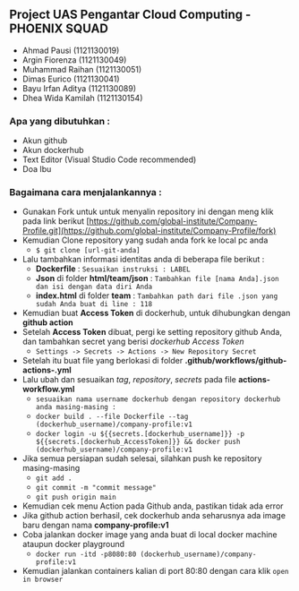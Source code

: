 
## Project UAS Pengantar Cloud Computing - PHOENIX SQUAD
- Ahmad Pausi (1121130019)
- Argin Fiorenza (1121130049)
- Muhammad Raihan (1121130051)
- Dimas Eurico (1121130041)
- Bayu Irfan Aditya (1121130089)
- Dhea Wida Kamilah (1121130154)

### Apa yang dibutuhkan :
- Akun github
- Akun dockerhub
- Text Editor (Visual Studio Code recommended)
- Doa Ibu

### Bagaimana cara menjalankannya :
- Gunakan Fork untuk untuk menyalin repository ini dengan meng klik pada link berikut [https://github.com/global-institute/Company-Profile.git](https://github.com/global-institute/Company-Profile/fork)
- Kemudian Clone repository yang sudah anda fork ke local pc anda
  - `$ git clone [url-git-anda]`
- Lalu tambahkan informasi identitas anda di beberapa file berikut :
   - **Dockerfile** : `Sesuaikan instruksi : LABEL`
   - **Json** di folder **html/team/json** : `Tambahkan file [nama Anda].json dan isi dengan data diri Anda`
   - **index.html** di folder **team** : `Tambahkan path dari file .json yang sudah Anda buat di line : 118`
- Kemudian buat **Access Token** di dockerhub, untuk dihubungkan dengan **github action**
- Setelah **Access Token** dibuat, pergi ke setting repository github Anda, dan tambahkan secret yang berisi _dockerhub Access Token_
  - `Settings -> Secrets -> Actions -> New Repository Secret`
- Setelah itu buat file yang berlokasi di folder **.github/workflows/github-actions-.yml**
- Lalu ubah dan sesuaikan _tag_, _repository_, _secrets_ pada file **actions-workflow.yml** 
  - `sesuaikan nama username dockerhub dengan repository dockerhub anda masing-masing :`
  - `docker build . --file Dockerfile --tag (dockerhub_username)/company-profile:v1`
  - `docker login -u ${{secrets.[dockerhub_username]}} -p ${{secrets.[dockerhub_AccessToken]}} && docker push (dockerhub_username)/company-profile:v1`
- Jika semua persiapan sudah selesai, silahkan push ke repository masing-masing
  - `git add .`
  - `git commit -m "commit message"`
  - `git push origin main`
- Kemudian cek menu Action pada Github anda, pastikan tidak ada error
- Jika github action berhasil, cek dockerhub anda seharusnya ada image baru dengan nama **company-profile:v1**
- Coba jalankan docker image yang anda buat di local docker machine ataupun docker playground
  - `docker run -itd -p8080:80 (dockerhub_username)/company-profile:v1`
- Kemudian jalankan containers kalian di port 80:80 dengan cara klik `open in browser`
